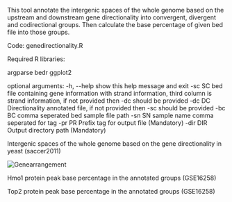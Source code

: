 This tool annotate the intergenic spaces of the whole genome based on the upstream and downstream gene directionality into convergent, divergent and codirectional groups. Then calculate the base percentage of given bed file into those groups. 

Code: genedirectionality.R 

Required R libraries:

argparse
bedr
ggplot2

optional arguments:
  -h, --help  show this help message and exit
  -sc SC      bed file containing gene information with strand information, third column is strand information, if not provided then -dc should be provided
  -dc DC      Directionality annotated file, if not provided then -sc should be provided
  -bc BC      comma seperated bed sample file path
  -sn SN      sample name comma seperated for tag
  -pr PR      Prefix tag for output file (Mandatory)
  -dir DIR    Output directory path (Mandatory)
  
 Intergenic spaces of the whole genome based on the gene directionality in yeast (saccer2011)
 
 ![Genearrangement](https://user-images.githubusercontent.com/18418058/57011196-dc19f800-6c00-11e9-8d12-952a97d13fbb.jpeg)
  
 Hmo1 protein peak base percentage in the annotated groups (GSE16258)
 
 
 Top2 protein peak base percentage in the annotated groups (GSE16258)
 
 
  

